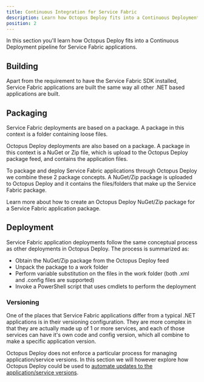 ```yaml
---
title: Continuous Integration for Service Fabric
description: Learn how Octopus Deploy fits into a Continuous Deployment pipeline for you Service Fabric applications.
position: 2
---
```


In this section you'll learn how Octopus Deploy fits into a Continuous Deployment pipeline for Service Fabric applications.

## Building
Apart from the requirement to have the Service Fabric SDK installed, Service Fabric applications are built the same way all other .NET based applications are built.

## Packaging
Service Fabric deployments are based on a package. A package in this context is a folder containing loose files.

Octopus Deploy deployments are also based on a package. A package in this context is a NuGet or Zip file, which is upload to the Octopus Deploy package feed, and contains the application files.

To package and deploy Service Fabric applications through Octopus Deploy we combine these 2 package concepts. A NuGet/Zip package is uploaded to Octopus Deploy and it contains the files/folders that make up the Service Fabric package.

Learn more about how to create an Octopus Deploy NuGet/Zip package for a Service Fabric application package.

## Deployment
Service Fabric application deployments follow the same conceptual process as other deployments in Octopus Deploy. The process is summarized as:

- Obtain the NuGet/Zip package from the Octopus Deploy feed
- Unpack the package to a work folder
- Perform variable substitution on the files in the work folder (both .xml and .config files are supported)
- Invoke a PowerShell script that uses cmdlets to perform the deployment

### Versioning
One of the places that Service Fabric applications differ from a typical .NET applications is in their versioning configuration. They are more complex in that they are actually made up of 1 or more services, and each of those services can have it's own code and config version, which all combine to make a specific application version.

Octopus Deploy does not enforce a particular process for managing application/service versions. In this section we will however explore how Octopus Deploy could be used to [automate updates to the application/service versions](/docs/guides/service-fabric/version-automation-with-service-fabric-application-packages/index.md).
